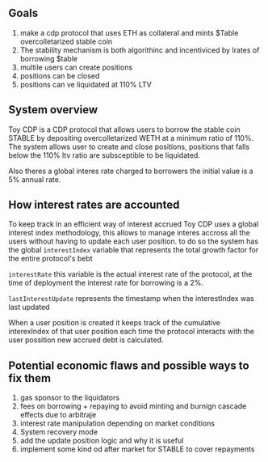 ## Goals

1. make a cdp protocol that uses ETH as collateral and mints $Table overcolletarized stable coin
2. The stability mechanism is both algorithinc and incentiviced by Irates of borrowing $table
3. multile users can create positions
4. positions can be closed
5. positions can ve liquidated at 110% LTV

## System overview

Toy CDP is a CDP protocol that allows users to borrow the stable coin STABLE by depositing overcolletarized WETH at a minimum ratio of 110%. The system allows user to create and close positions, positions that falls below the 110% ltv ratio are subsceptible to be liquidated.

Also theres a global interes rate charged to borrowers the initial value is a 5% annual rate.

## How interest rates are accounted

To keep track in an efficient way of interest accrued Toy CDP uses a global interest index methodology, this allows to manage interes accross all the users without having to update each user position.
to do so the system has the global `ìnterestIndex` variable that represents the total growth factor for the entire protocol's bebt

`interestRate` this variable is the actual interest rate of the protocol, at the time of deployment the interest rate for borrowing is a 2%.

`lastInterestUpdate` represents the timestamp when the interestIndex was last updated

When a user position is created it keeps track of the cumulative interexIndex of that user position each time the protocol interacts with the user possition new accrued debt is calculated.

## Potential economic flaws and possible ways to fix them

1. gas sponsor to the liquidators
2. fees on borrowing + repaying to avoid minting and burnign cascade effects due to arbitraje
3. interest rate manipulation depending on market conditions
4. System recovery mode
5. add the update position logic and why it is useful
6. implement some kind od after market for STABLE to cover repayments
